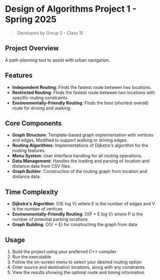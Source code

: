 # Design of Algorithms Project 1 - Spring 2025
> Developed by Group 2 - Class 15

## Project Overview

A path-planning tool to assist with urban navigation.

## Features

- **Independent Routing**: Finds the fastest route between two locations.
- **Restricted Routing**: FInds the fastest route between two locations with specific routing constraints.
- **Environmentally-Friendly Routing**: Finds the best (shortest overall) route for driving and walking.

## Core Components

- **Graph Structure**: Template-based graph implementation with vertices and edges. Modified to support walking or driving edges.
- **Routing Algorithms**: Implementations of Dijkstra's algorithm for the routing features.
- **Menu System**: User interface handling for all routing operations.
- **Data Management**: Handles the loading and parsing of location and distance data from CSV files.
- **Graph Builder**: Construction of the routing graph from location and distance data.

## Time Complexity

- **Dijkstra's Algorithm**: O(E log V) where E is the number of edges and V is the number of vertices
- **Environmentally-Friendly Routing**: O(P \* E log V) where P is the number of potential parking locations
- **Graph Building**: O(V + E) for constructing the graph from data

## Usage

1. Build the project using your preferred C++ compiler
2. Run the executable
3. Follow the on-screen menu to select your desired routing option
4. Enter source and destination locations, along with any constraints
5. View the results showing the optimal route and timing information
